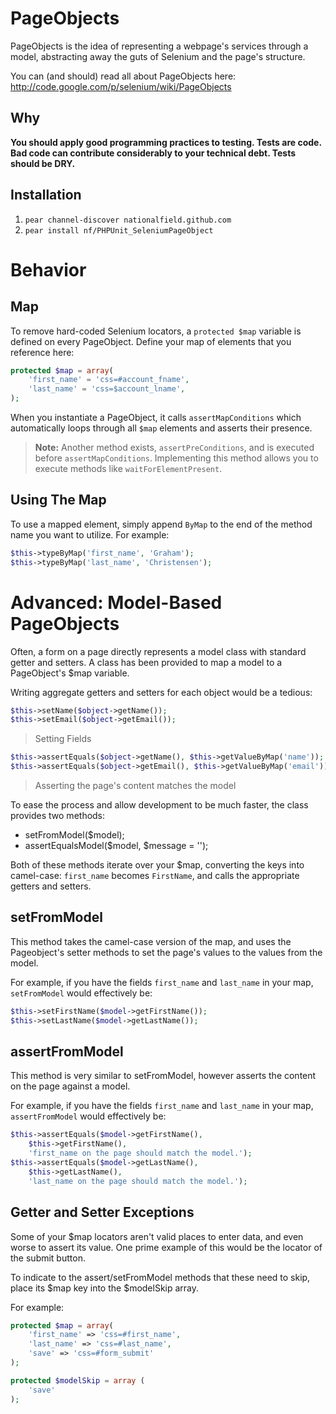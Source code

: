 # PageObjects
PageObjects is the idea of representing a webpage's services through a model, abstracting away the guts of Selenium and the page's structure.

You can (and should) read all about PageObjects here: http://code.google.com/p/selenium/wiki/PageObjects

## Why
**You should apply good programming practices to testing. Tests are code. Bad code can contribute considerably to your technical debt. Tests should be DRY.**

## Installation
1. `pear channel-discover nationalfield.github.com`
2. `pear install nf/PHPUnit_SeleniumPageObject`

# Behavior
## Map
To remove hard-coded Selenium locators, a `protected $map` variable is defined on every PageObject. Define your map of elements that you reference here:

```php
protected $map = array(
    'first_name' = 'css=#account_fname',
    'last_name' = 'css=$account_lname',
);
```

When you instantiate a PageObject, it calls `assertMapConditions` which automatically loops through all `$map` elements and asserts their presence.

> **Note:** Another method exists, `assertPreConditions`, and is executed before `assertMapConditions`. Implementing this method allows you to execute methods like `waitForElementPresent`.

## Using The Map

To use a mapped element, simply append `ByMap` to the end of the method name you want to utilize. For example:

```php
$this->typeByMap('first_name', 'Graham');
$this->typeByMap('last_name', 'Christensen');
```

# Advanced: Model-Based PageObjects
Often, a form on a page directly represents a model class with standard getter and setters. A class has been provided to map a model to a PageObject's $map variable.

Writing aggregate getters and setters for each object would be a tedious:

```php
$this->setName($object->getName());
$this->setEmail($object->getEmail());
```
> Setting Fields

```php
$this->assertEquals($object->getName(), $this->getValueByMap('name'));
$this->assertEquals($object->getEmail(), $this->getValueByMap('email'));
```
> Asserting the page's content matches the model

To ease the process and allow development to be much faster, the class provides two methods:
- setFromModel($model);
- assertEqualsModel($model, $message = '');

Both of these methods iterate over your $map, converting the keys into camel-case: `first_name` becomes `FirstName`, and calls the appropriate getters and setters.

## setFromModel
This method takes the camel-case version of the map, and uses the Pageobject's setter methods to set the page's values to the values from the model.

For example, if you have the fields 	`first_name` and `last_name` in your map, `setFromModel` would effectively be:

```php
$this->setFirstName($model->getFirstName());
$this->setLastName($model->getLastName());
```

## assertFromModel
This method is very similar to setFromModel, however asserts the content on the page against a model.

For example, if you have the fields 	`first_name` and `last_name` in your map, `assertFromModel` would effectively be:

```php
$this->assertEquals($model->getFirstName(),
    $this->getFirstName(),
    'first_name on the page should match the model.');
$this->assertEquals($model->getLastName(),
    $this->getLastName(),
    'last_name on the page should match the model.');
```

## Getter and Setter Exceptions
Some of your $map locators aren't valid places to enter data, and even worse to assert its value. One prime example of this would be the locator of the submit button.

To indicate to the assert/setFromModel methods that these need to skip, place its $map key into the $modelSkip array.

For example:
```php
protected $map = array(
    'first_name' => 'css=#first_name',
    'last_name' => 'css=#last_name',
    'save' => 'css=#form_submit'
);

protected $modelSkip = array (
    'save'
);
```